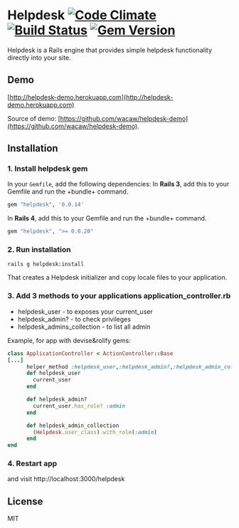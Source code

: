 # Helpdesk [![Code Climate](https://codeclimate.com/github/wacaw/helpdesk.png)](https://codeclimate.com/github/wacaw/helpdesk) [![Build Status](https://travis-ci.org/wacaw/helpdesk.svg?branch=master)](https://travis-ci.org/wacaw/helpdesk) [![Gem Version](https://badge.fury.io/rb/helpdesk.png)](http://badge.fury.io/rb/helpdesk)
Helpdesk is a Rails engine that provides simple helpdesk functionality directly into your site.



## <a name="demo"></a>Demo

[http://helpdesk-demo.herokuapp.com](http://helpdesk-demo.herokuapp.com)

Source of demo: [https://github.com/wacaw/helpdesk-demo](https://github.com/wacaw/helpdesk-demo).

## Installation
### 1. Install helpdesk gem
In your `Gemfile`, add the following dependencies:
In <b>Rails 3</b>, add this to your Gemfile and run the +bundle+ command.

```ruby
gem "helpdesk", '0.0.14'
```

In <b>Rails 4</b>, add this to your Gemfile and run the +bundle+ command.

```ruby
gem "helpdesk", ">= 0.0.20"
```
### 2. Run installation

```
rails g helpdesk:install
```
That creates a Helpdesk initializer and copy locale files to your application.

### 3. Add 3 methods to your applications application_controller.rb
   * helpdesk_user - to exposes your current_user
   * helpdesk_admin? - to check privileges
   * helpdesk_admins_collection - to list all admin

Example, for app with devise&rolify gems:
```ruby
class ApplicationController < ActionController::Base
[...]
      helper_method :helpdesk_user,:helpdesk_admin?,:helpdesk_admin_collection
      def helpdesk_user
        current_user
      end

      def helpdesk_admin?
        current_user.has_role? :admin
      end

      def helpdesk_admin_collection
        (Helpdesk.user_class).with_role(:admin)
      end
end
```

### 4. Restart app
and visit http://localhost:3000/helpdesk



License
-------

MIT

